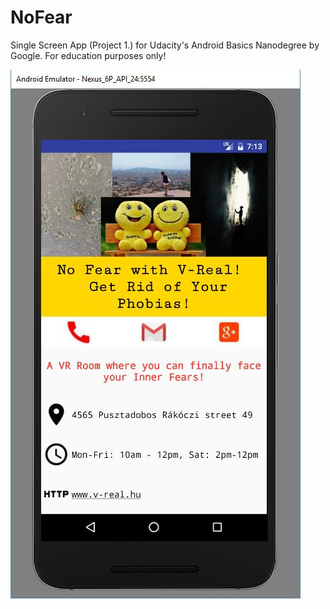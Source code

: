 # NoFear
Single Screen App (Project 1.) for Udacity's Android Basics Nanodegree by Google. 
For education purposes only! 


![alt text](https://github.com/cadmonadam/NoFear/blob/master/Result%202.jpg)
